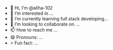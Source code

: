- 👋 Hi, I’m @aliha-102
- 👀 I’m interested in ...
- 🌱 I’m currently learning full stack developing...
- 💞️ I’m looking to collaborate on ...
- 📫 How to reach me ...
- 😄 Pronouns: ...
- ⚡ Fun fact: ...

<!---
aliha-102/aliha-102 is a ✨ special ✨ repository because its `README.md` (this file) appears on your GitHub profile.
You can click the Preview link to take a look at your changes.
--->
